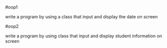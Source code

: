 #oop1

write a program by using a class that input and display the date on screen

#oop2

write a program by using class that input and display student information on screen
